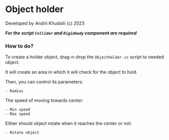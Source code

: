 # Object holder

Developed by Andrii Khudolii (с) 2023

***For the script `Collider` and `Rigidbody` component are required***

### How to do?

To create a holder object, drag-n-drop the `ObjectHolder.cs` script to needed object.

It will create an area in which it will check for the object to hold.

Then, you can control its parameters:

```
- Radius
```
The speed of moving towards center:
```
- Min speed
- Max speed
```
Either should object rotate when it reaches the center or not:
```
- Rotate object
```